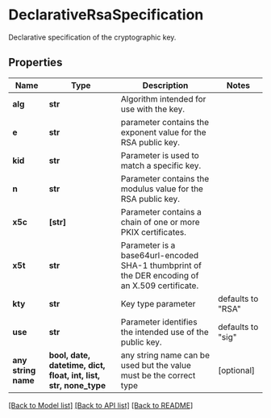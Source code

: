 # DeclarativeRsaSpecification

Declarative specification of the cryptographic key.

## Properties
Name | Type | Description | Notes
------------ | ------------- | ------------- | -------------
**alg** | **str** | Algorithm intended for use with the key. | 
**e** | **str** | parameter contains the exponent value for the RSA public key. | 
**kid** | **str** | Parameter is used to match a specific key. | 
**n** | **str** | Parameter contains the modulus value for the RSA public key. | 
**x5c** | **[str]** | Parameter contains a chain of one or more PKIX certificates. | 
**x5t** | **str** | Parameter is a base64url-encoded SHA-1 thumbprint of the DER encoding of an X.509 certificate. | 
**kty** | **str** | Key type parameter | defaults to "RSA"
**use** | **str** | Parameter identifies the intended use of the public key. | defaults to "sig"
**any string name** | **bool, date, datetime, dict, float, int, list, str, none_type** | any string name can be used but the value must be the correct type | [optional]

[[Back to Model list]](../README.md#documentation-for-models) [[Back to API list]](../README.md#documentation-for-api-endpoints) [[Back to README]](../README.md)



